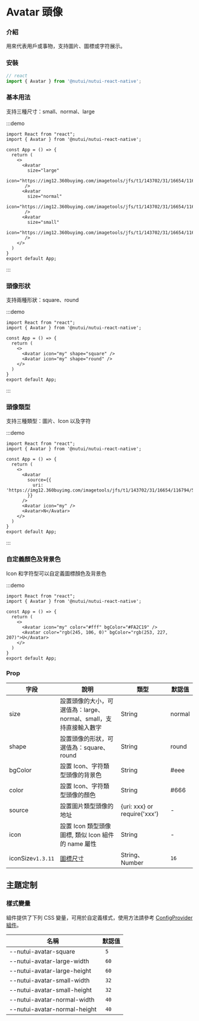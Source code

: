 # Avatar 頭像

### 介紹

用來代表用戶或事物，支持圖片、圖標或字符展示。

### 安裝
``` ts
// react
import { Avatar } from '@nutui/nutui-react-native';

```

### 基本用法

支持三種尺寸：small、normal、large

:::demo
``` SnackPlayer name=Avatar&dependencies=@nutui/nutui-react-native
import React from "react";
import { Avatar } from '@nutui/nutui-react-native';

const App = () => {
  return (
    <>
      <Avatar 
        size="large" 
        icon="https://img12.360buyimg.com/imagetools/jfs/t1/143702/31/16654/116794/5fc6f541Edebf8a57/4138097748889987.png"
       />
      <Avatar 
        size="normal" 
        icon="https://img12.360buyimg.com/imagetools/jfs/t1/143702/31/16654/116794/5fc6f541Edebf8a57/4138097748889987.png"
       />
      <Avatar 
        size="small" 
        icon="https://img12.360buyimg.com/imagetools/jfs/t1/143702/31/16654/116794/5fc6f541Edebf8a57/4138097748889987.png"
       />  
    </>
  )
}
export default App;
```
:::

### 頭像形狀

支持兩種形狀：square、round

:::demo
``` SnackPlayer name=Avatar&dependencies=@nutui/nutui-react-native
import React from "react";
import { Avatar } from '@nutui/nutui-react-native';

const App = () => {
  return (
    <>
      <Avatar icon="my" shape="square" />
      <Avatar icon="my" shape="round" />
    </>
  )
}
export default App;
```
:::

### 頭像類型

支持三種類型：圖片、Icon 以及字符

:::demo
``` SnackPlayer name=Avatar&dependencies=@nutui/nutui-react-native
import React from "react";
import { Avatar } from '@nutui/nutui-react-native';

const App = () => {
  return (
    <>
      <Avatar 
        source={{
          uri: 'https://img12.360buyimg.com/imagetools/jfs/t1/143702/31/16654/116794/5fc6f541Edebf8a57/4138097748889987.png'
        }}
      />
      <Avatar icon="my" />
      <Avatar>N</Avatar>
    </>
  )
}
export default App;
```
:::

### 自定義顏色及背景色

Icon 和字符型可以自定義圖標顏色及背景色

:::demo
``` SnackPlayer name=Avatar&dependencies=@nutui/nutui-react-native
import React from "react";
import { Avatar } from '@nutui/nutui-react-native';

const App = () => {
  return (
    <>
      <Avatar icon="my" color="#fff" bgColor="#FA2C19" />
      <Avatar color="rgb(245, 106, 0)" bgColor="rgb(253, 227, 207)">U</Avatar>
    </>
  )
}
export default App;
```


### Prop

| 字段     | 說明                                                           | 類型   | 默認值 |
| -------- | ---------------------------------------------------------------- | ------ | ------ |
| size     | 設置頭像的大小，可選值為：large、normal、small，支持直接輸入數字   | String | normal |
| shape    | 設置頭像的形狀，可選值為：square、round            | String | round  |
| bgColor | 設置 Icon、字符類型頭像的背景色                    | String | #eee   |
| color    | 設置 Icon、字符類型頭像的顏色                     | String | #666   |
| source      | 設置圖片類型頭像的地址                           | {uri: xxx} or require('xxx') | -   |
| icon     | 設置 Icon 類型頭像圖標, 類似 Icon 組件的 name 屬性  | String | -     |
| iconSize`v1.3.11`     | [圖標尺寸](#/icon) | String、Number | `16`|



## 主題定制

### 樣式變量

組件提供了下列 CSS 變量，可用於自定義樣式，使用方法請參考 [ConfigProvider 組件](#/zh-CN/component/configprovider)。

| 名稱 | 默認值 |
| --- | --- |
| --nutui-avatar-square | ` 5` |
| --nutui-avatar-large-width | ` 60` |
| --nutui-avatar-large-height | ` 60` |
| --nutui-avatar-small-width | ` 32` |
| --nutui-avatar-small-height | ` 32` |
| --nutui-avatar-normal-width | ` 40` |
| --nutui-avatar-normal-height | ` 40` |
